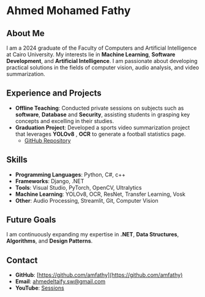 # Ahmed Mohamed Fathy

## About Me
I am a 2024 graduate of the Faculty of Computers and Artificial Intelligence at Cairo University. My interests lie in **Machine Learning**, **Software Development**, and **Artificial Intelligence**. I am passionate about developing practical solutions in the fields of computer vision, audio analysis, and video summarization.

## Experience and Projects
- **Offline Teaching**: Conducted private sessions on subjects such as **software**, **Database** and **Security**, assisting students in grasping key concepts and excelling in their studies.
- **Graduation Project**: Developed a sports video summarization project that leverages **YOLOv8** , **OCR** to generate a football statistics page.  
  - [GitHub Repository](https://github.com/amfathy/Football-statistics-page)

## Skills
- **Programming Languages**: Python, C#, c++
- **Frameworks**: Django, .NET
- **Tools**: Visual Studio, PyTorch, OpenCV, Ultralytics
- **Machine Learning**: YOLOv8, OCR, ResNet, Transfer Learning, Vosk
- **Other**: Audio Processing, Streamlit, Git, Computer Vision
  
## Future Goals
I am continuously expanding my expertise in **.NET**, **Data Structures**, **Algorithms**, and **Design Patterns**.

## Contact
- **GitHub**: [https://github.com/amfathy](https://github.com/amfathy)
- **Email**: [ahmedeltaify.sw@gmail.com](mailto:ahmedeltaify.sw@gmail.com)
- **YouTube**: [Sessions](https://www.youtube.com/watch?v=91kaFcoGgIs&t=1678s)
